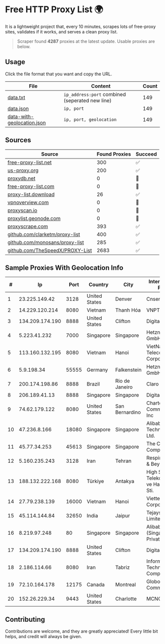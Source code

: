 
# Free HTTP Proxy List 🌍

It is a lightweight project that, every 10 minutes, scrapes lots of free-proxy sites, validates if it works, and serves a clean proxy list.


> Scraper found **4287** proxies at the latest update. Usable proxies are below.

## Usage

Click the file format that you want and copy the URL.


|File|Content|Count|
|----|-------|-----|
|[data.txt](https://raw.githubusercontent.com/themiralay/Proxy-List-World/master/data.txt)|`ip_address:port` combined (seperated new line)|149|
|[data.json](https://raw.githubusercontent.com/themiralay/Proxy-List-World/master/data.json)|`ip, port`|149|
|[data-with-geolocation.json](https://raw.githubusercontent.com/themiralay/Proxy-List-World/master/data-with-geolocation.json)|`ip, port, geolocation`|149|

## Sources

|Source|Found Proxies|Succeed|
|------|-------------|-------|
|[free-proxy-list.net](https://free-proxy-list.net)|300|✅|
|[us-proxy.org](https://www.us-proxy.org)|200|✅|
|[proxydb.net](http://proxydb.net)|0|🚫|
|[free-proxy-list.com](https://free-proxy-list.com/?page=&port=&type%5B%5D=http&type%5B%5D=https&up_time=0&search=Search)|0|🚫|
|[proxy-list.download](https://www.proxy-list.download/HTTP)|26|✅|
|[vpnoverview.com](https://vpnoverview.com/privacy/anonymous-browsing/free-proxy-servers)|0|🚫|
|[proxyscan.io](https://www.proxyscan.io)|0|🚫|
|[proxylist.geonode.com](https://proxylist.geonode.com/api/proxy-list?limit=300&page=1&sort_by=lastChecked&sort_type=desc&protocols=http,https)|0|🚫|
|[proxyscrape.com](https://api.proxyscrape.com/v2/?request=displayproxies&protocol=http&timeout=10000&country=all&ssl=all&anonymity=all)|393|✅|
|[github.com/clarketm/proxy-list](https://raw.githubusercontent.com/clarketm/proxy-list/master/proxy-list-raw.txt)|400|✅|
|[github.com/monosans/proxy-list](https://raw.githubusercontent.com/monosans/proxy-list/main/proxies/http.txt)|285|✅|
|[github.com/TheSpeedX/PROXY-List](https://raw.githubusercontent.com/TheSpeedX/PROXY-List/master/http.txt)|2683|✅|


## Sample Proxies With Geolocation Info

|#|Ip|Port|Country|City|Internet Service Provider|
|-|--|----|-------|----|-------------------------|
|1|23.225.149.42|3128|United States|Denver|Cnservers LLC|
|2|14.229.120.214|8080|Vietnam|Thanh Hóa|VNPT|
|3|134.209.174.190|8888|United States|Clifton|DigitalOcean, LLC|
|4|5.223.41.232|7000|Singapore|Singapore|Hetzner Online GmbH|
|5|113.160.132.195|8080|Vietnam|Hanoi|VietNam Post and Telecom Corporation|
|6|5.9.198.34|55555|Germany|Falkenstein|Hetzner Online GmbH|
|7|200.174.198.86|8888|Brazil|Rio de Janeiro|Claro S.A|
|8|206.189.41.13|8888|Singapore|Singapore|DigitalOcean, LLC|
|9|74.62.179.122|8080|United States|San Bernardino|Charter Communications Inc|
|10|47.236.8.166|18080|Singapore|Singapore|Alibaba (US) Technology Co., Ltd.|
|11|45.77.34.253|45613|Singapore|Singapore|The Constant Company|
|12|5.160.235.243|3128|Iran|Tehran|Respina Networks & Beyond PJSC|
|13|188.132.222.168|8080|Türkiye|Antakya|High Speed Telekomunikasyon ve Hab. Hiz. Ltd. Sti.|
|14|27.79.238.139|16000|Vietnam|Hanoi|Viettel Corporation|
|15|45.114.144.84|32650|India|Jaipur|Tejays Dynamic Limited|
|16|8.219.97.248|80|Singapore|Singapore|Alibaba Cloud (Singapore) Private Limited|
|17|134.209.174.190|8888|United States|Clifton|DigitalOcean, LLC|
|18|2.186.114.66|8080|Iran|Tabriz|Information Technology Company|
|19|72.10.164.178|12175|Canada|Montreal|GloboTech Communications|
|20|152.26.229.34|9443|United States|Charlotte|MCNC|



## Contributing

Contributions are welcome, and they are greatly appreciated! Every
little bit helps, and credit will always be given.

